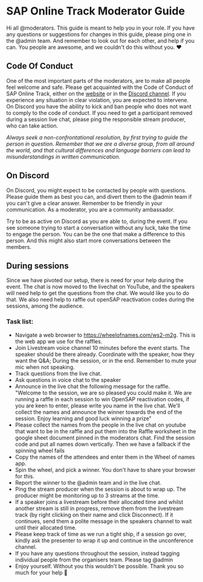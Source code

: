 # SAP Online Track Moderator Guide

Hi all @moderators. This guide is meant to help you in your role. If you have any questions or suggestions for changes in this guide, please ping one in the @admin team. And remember to look out for each other, and help if you can. You people are awesome, and we couldn't do this without you. ❤

## Code Of Conduct
One of the most important parts of the moderators, are to make all people feel welcome and safe. Please get acquainted with the Code of Conduct of SAP Online Track, either on the [website](https://saponlinetrack.github.io/code-of-conduct) or in the [Discord channel](https://discordapp.com/channels/679820722553618451/680501448211038265/687232653111459843). If you experience any situation in clear violation, you are expected to intervene. On Discord you have the ability to kick and ban people who does not want to comply to the code of conduct. If you need to get a participant removed during a session live chat, please ping the responsible stream producer, who can take action.

_Always seek a non-confrontational resolution, by first trying to guide the person in question. Remember that we are a diverse group, from all around the world, and that cultural differences and language barriers can lead to misunderstandings in written communication._

## On Discord
On Discord, you might expect to be contacted by people with questions. Please guide them as best you can, and divert them to the @admin team if you can't give a clear answer. Remember to be friendly in your communication. As a moderator, you are a community ambassador.

Try to be as active on Discord as you are able to, during the event. If you see someone trying to start a conversation without any luck, take the time to engage the person. You can be the one that make a difference to this person. And this might also start more conversations between the members.

## During sessions
Since we have pivoted our setup, there is need for your help during the event. The chat is now moved to the livechat on YouTube, and the speakers will need help to get the questions from the chat. We would like you to do that. We also need help to raffle out openSAP reactivation codes during the sessions, among the audience. 

### Task list:
- Navigate a web browser to https://wheelofnames.com/ws2-m2g. This is the web app we use for the raffles.
- Join Livestream voice channel 10 minutes before the event starts. The speaker should be there already. Coordinate with the speaker, how they want the Q&A; During the session, or in the end. Remember to mute your mic when not speaking.
- Track questions from the live chat. 
- Ask questions in voice chat to the speaker
- Announce in the live chat the following message for the raffle.  "Welcome to the session, we are so pleased you could make it.  We are running a raffle in each session to win OpenSAP reactivation codes, if you are keen to enter, please write you name in the live chat.  We'll collect the names and announce the winner towards the end of the session.  Enjoy learning and good luck winning a prize"
- Please collect the names from the people in the live chat on youtube  that want to be in the raffle and put them into the Raffle worksheet in the google sheet document pinned in the moderators chat. Find the session code and put all names down vertically. Then we have a fallback if the spinning wheel fails
- Copy the names of the attendees and enter them in the Wheel of names app.
- Spin the wheel, and pick a winner. You don't have to share your browser for this. 
- Report the winner to the @admin team and in the live chat.
- Ping the stream producer when the session is about to wrap up. The producer might be monitoring up to 3 streams at the time. 
- If a speaker joins a livestream before their allocated time and whilst another stream is still in progress, remove them from the livestream track (by right clicking on their name and click Disconnect).  If it continues, send them a polite message in the speakers channel to wait until their allocated time.
- Please keep track of time as we run a tight ship, if a session go over, kindly ask the presenter to wrap it up and continue in the unconference channel.
- If you have any questions throughout the session, instead tagging individual people from the organisers team. Please tag @admin 
- Enjoy yourself. Without you this wouldn't be possible. Thank you so much for your help &#128588;
